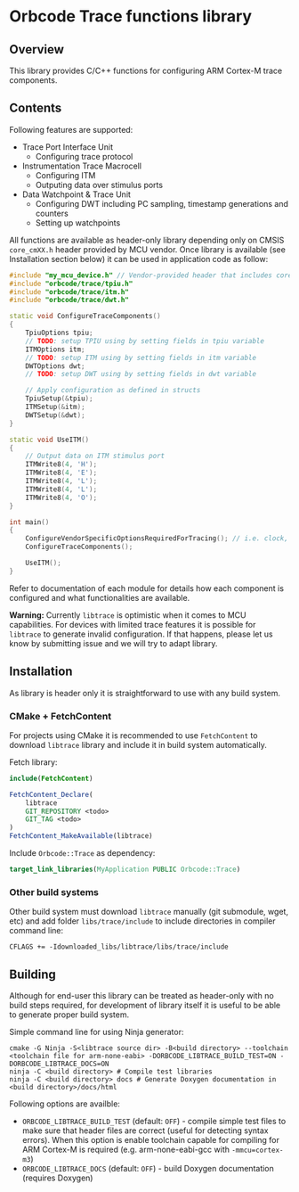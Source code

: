 # Orbcode Trace functions library

## Overview
This library provides C/C++ functions for configuring ARM Cortex-M trace components.

## Contents
Following features are supported:
* Trace Port Interface Unit
    * Configuring trace protocol
* Instrumentation Trace Macrocell
    * Configuring ITM
    * Outputing data over stimulus ports
* Data Watchpoint & Trace Unit
    * Configuring DWT including PC sampling, timestamp generations and counters
    * Setting up watchpoints

All functions are available as header-only library depending only on CMSIS `core_cmXX.h` header provided by MCU vendor. Once library is available (see Installation section below) it can be used in application code as follow:

```cpp
#include "my_mcu_device.h" // Vendor-provided header that includes core_cmXX.h
#include "orbcode/trace/tpiu.h"
#include "orbcode/trace/itm.h"
#include "orbcode/trace/dwt.h"

static void ConfigureTraceComponents()
{
    TpiuOptions tpiu;
    // TODO: setup TPIU using by setting fields in tpiu variable
    ITMOptions itm;
    // TODO: setup ITM using by setting fields in itm variable
    DWTOptions dwt;
    // TODO: setup DWT using by setting fields in dwt variable

    // Apply configuration as defined in structs
    TpiuSetup(&tpiu);
    ITMSetup(&itm);
    DWTSetup(&dwt);
}

static void UseITM()
{
    // Output data on ITM stimulus port
    ITMWrite8(4, 'H');
    ITMWrite8(4, 'E');
    ITMWrite8(4, 'L');
    ITMWrite8(4, 'L');
    ITMWrite8(4, 'O');
}

int main()
{
    ConfigureVendorSpecificOptionsRequiredForTracing(); // i.e. clock, GPIOs
    ConfigureTraceComponents();

    UseITM();
}
```

Refer to documentation of each module for details how each component is configured and what functionalities are available.

**Warning:** Currently `libtrace` is optimistic when it comes to MCU capabilities. For devices with limited trace features it is possible for `libtrace` to generate invalid configuration. If that happens, please let us know by submitting issue and we will try to adapt library.

## Installation
As library is header only it is straightforward to use with any build system.

### CMake + FetchContent
For projects using CMake it is recommended to use `FetchContent` to download `libtrace` library and include it in build system automatically.

Fetch library:

```cmake
include(FetchContent)

FetchContent_Declare(
    libtrace
    GIT_REPOSITORY <todo>
    GIT_TAG <todo>
)
FetchContent_MakeAvailable(libtrace)
```

Include `Orbcode::Trace` as dependency:

```cmake
target_link_libraries(MyApplication PUBLIC Orbcode::Trace)
```

### Other build systems
Other build system must download `libtrace` manually (git submodule, wget, etc) and add folder `libs/trace/include` to include directories in compiler command line:

```
CFLAGS += -Idownloaded_libs/libtrace/libs/trace/include
```

## Building
Although for end-user this library can be treated as header-only with no build steps required, for development of library itself it is useful to be able to generate proper build system.

Simple command line for using Ninja generator:
```
cmake -G Ninja -S<libtrace source dir> -B<build directory> --toolchain <toolchain file for arm-none-eabi> -DORBCODE_LIBTRACE_BUILD_TEST=ON -DORBCODE_LIBTRACE_DOCS=ON
ninja -C <build directory> # Compile test libraries
ninja -C <build directory> docs # Generate Doxygen documentation in <build directory>/docs/html
```

Following options are availble:
* `ORBCODE_LIBTRACE_BUILD_TEST` (default: `OFF`) - compile simple test files to make sure that header files are correct (useful for detecting syntax errors). When this option is enable toolchain capable for compiling for ARM Cortex-M is required (e.g. arm-none-eabi-gcc with `-mmcu=cortex-m3`)
* `ORBCODE_LIBTRACE_DOCS` (default: `OFF`) - build Doxygen documentation (requires Doxygen)